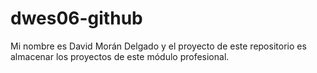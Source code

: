 # dwes06-github
Mi nombre es David Morán Delgado y el proyecto de este repositorio es almacenar los proyectos de este módulo profesional.
